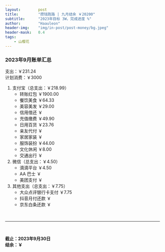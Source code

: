 ```yaml
---
layout:        post
title:         "攒钱跑路 | 九月结余 ￥20200"
subtitle:      "2023年目标 3W，完成进度 %"
author:        "Haauleon"
header-img:    "img/in-post/post-money/bg.jpeg"
header-mask:   0.4
tags:
    - 山樱花
---
```


### 2023年9月账单汇总             
支出：￥231.24          
计划消费：￥3000          

1. 支付宝（总支出：￥218.99）   
    - 转账红包 ￥1900.00   
    - 餐饮美食 ￥64.33    
    - 美容美发 ￥29.00     
    - 信用借还 ￥    
    - 充值缴费 ￥49.90     
    - 日用百货 ￥23.76      
    - 亲友代付 ￥     
    - 家居家装 ￥    
    - 服饰装扮 ￥44.00    
    - 文化休闲 ￥8.00    
    - 交通出行 ￥      
2. 微信（总支出：￥4.50）      
    - 滴滴平台 ￥4.50   
    - AA 巴士 ￥    
    - 美团支付 ￥       
3. 其他支出（总支出：￥7.75）     
    - 大众点评银行卡支付 ￥7.75    
    - 抖音月付还款 ￥    
    - 京东白条还款 ￥   

<br>

---

<br>

**截止：2023年9月30日**      
**结余：￥**        